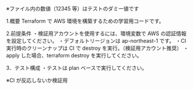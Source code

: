 ※ファイル内の数値（12345 等）はテストのダミー値です

1.概要
Terraform で AWS 環境を構築するための学習用コードです。

2.前提条件
・検証用アカウントを使用するには、環境変数で AWS の認証情報を設定してください。
・デフォルトリージョンは ap-northeast-1 です。
・CI 実行時のクリーンナップは CI で destroy を実行。（検証用アカウント推奨）
・apply した場合、terraform destroy を実行してください。

3．テスト構成
・テストは plan ベースで実行してください。

※CI が反応しないか検証用
